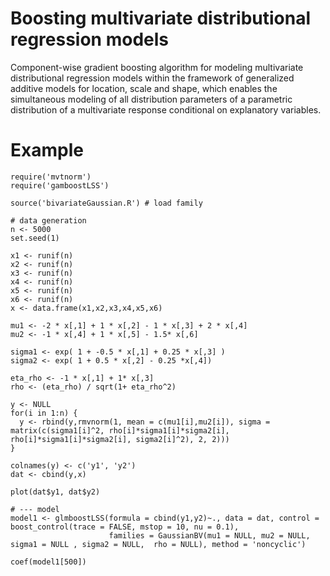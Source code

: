 # Boosting multivariate distributional regression models 
Component-wise gradient boosting algorithm for modeling multivariate distributional regression models within the framework of generalized additive models for location, scale and shape, which enables the simultaneous modeling of all distribution parameters of a parametric distribution of a multivariate response conditional on
explanatory variables.


# Example 
```
require('mvtnorm')
require('gamboostLSS')

source('bivariateGaussian.R') # load family

# data generation
n <- 5000
set.seed(1)

x1 <- runif(n)
x2 <- runif(n)
x3 <- runif(n)
x4 <- runif(n)
x5 <- runif(n)
x6 <- runif(n)
x <- data.frame(x1,x2,x3,x4,x5,x6)

mu1 <- -2 * x[,1] + 1 * x[,2] - 1 * x[,3] + 2 * x[,4] 
mu2 <- -1 * x[,4] + 1 * x[,5] - 1.5* x[,6]

sigma1 <- exp( 1 + -0.5 * x[,1] + 0.25 * x[,3] )
sigma2 <- exp( 1 + 0.5 * x[,2] - 0.25 *x[,4])

eta_rho <- -1 * x[,1] + 1* x[,3] 
rho <- (eta_rho) / sqrt(1+ eta_rho^2) 

y <- NULL
for(i in 1:n) {
  y <- rbind(y,rmvnorm(1, mean = c(mu1[i],mu2[i]), sigma = matrix(c(sigma1[i]^2, rho[i]*sigma1[i]*sigma2[i], rho[i]*sigma1[i]*sigma2[i], sigma2[i]^2), 2, 2)))
}

colnames(y) <- c('y1', 'y2')
dat <- cbind(y,x)

plot(dat$y1, dat$y2)

# --- model
model1 <- glmboostLSS(formula = cbind(y1,y2)~., data = dat, control = boost_control(trace = FALSE, mstop = 10, nu = 0.1), 
                      families = GaussianBV(mu1 = NULL, mu2 = NULL, sigma1 = NULL , sigma2 = NULL,  rho = NULL), method = 'noncyclic')

coef(model1[500])

```
